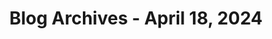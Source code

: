---
layout: category
title: "Blog Archives - April 18, 2024" 
category: "year-2024"
lang: en
permalink: '/category/2024/04/18/'
pagination:
    enabled: true
    category: ["year-2024", "month-04", "day-18"]
    permalink: /page/:num/
    locale: en
---